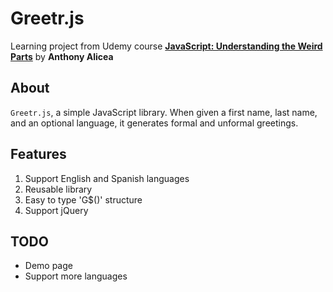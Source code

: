 # Greetr.js
Learning project from Udemy course **[JavaScript: Understanding the Weird Parts](https://www.udemy.com/understand-javascript/)** by **Anthony Alicea**

## About
`Greetr.js`, a simple JavaScript library. When given a first name, last name, and an optional language,
it generates formal and unformal greetings.

## Features
1. Support English and Spanish languages
2. Reusable library
3. Easy to type 'G$()' structure
4. Support jQuery



## TODO
- Demo page
- Support more languages
